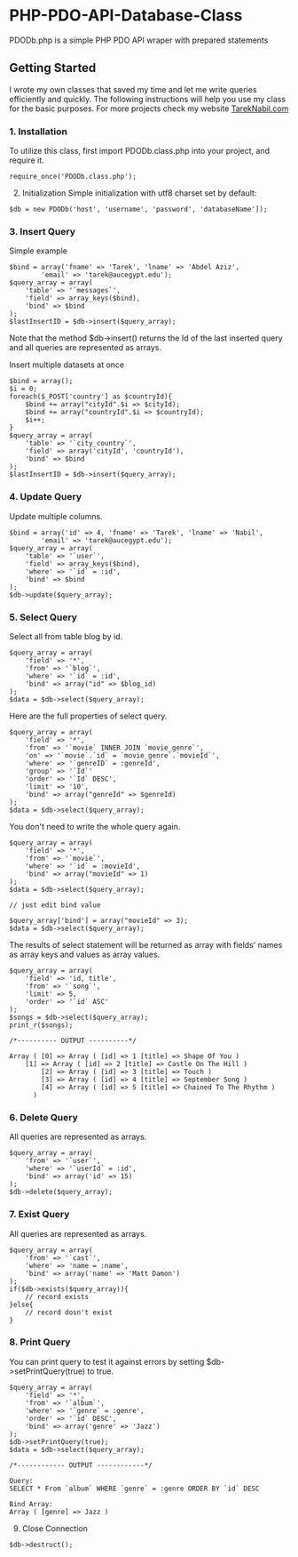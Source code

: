 # PHP-PDO-API-Database-Class
PDODb.php is a simple PHP PDO API wraper with prepared statements

## Getting Started

I wrote my own classes that saved my time and let me write queries efficiently and quickly. The following instructions will help you use my class for the basic purposes.
For more projects check my website [TarekNabil.com](http://www.tareknabil.com)

### 1. Installation
To utilize this class, first import PDODb.class.php into your project, and require it.
```
require_once('PDODb.class.php');                   
```
2. Initialization
Simple initialization with utf8 charset set by default:

```
$db = new PDODb('host', 'username', 'password', 'databaseName']);          
```
### 3. Insert Query
Simple example
```
$bind = array('fname' => 'Tarek', 'lname' => 'Abdel Aziz', 
		'email' => 'tarek@aucegypt.edu');
$query_array = array(
    'table' => '`messages`',
    'field' => array_keys($bind),
    'bind' => $bind
);
$lastInsertID = $db->insert($query_array);
```
Note that the method $db->insert() returns the Id of the last inserted query and all queries are represented as arrays.

Insert multiple datasets at once
```
$bind = array();
$i = 0;
foreach($_POST['country'] as $countryId){
    $bind += array("cityId".$i => $cityId);
    $bind += array("countryId".$i => $countryId);
    $i++;
}
$query_array = array(
    'table' => '`city_country`',
    'field' => array('cityId', 'countryId'),
    'bind' => $bind
);
$lastInsertID = $db->insert($query_array);
```
### 4. Update Query
Update multiple columns.
```
$bind = array('id' => 4, 'fname' => 'Tarek', 'lname' => 'Nabil', 
		'email' => 'tarek@aucegypt.edu');
$query_array = array(
    'table' => '`user`',
    'field' => array_keys($bind),
    'where' => '`id` = :id',
    'bind' => $bind
);
$db->update($query_array);
```
### 5. Select Query
Select all from table blog by id.
```
$query_array = array(
    'field' => '*',
    'from' => '`blog`',
    'where' => '`id` = :id',
    'bind' => array("id" => $blog_id)
);
$data = $db->select($query_array);
```
Here are the full properties of select query.
```
$query_array = array(
    'field' => '*',
    'from' => '`movie` INNER JOIN `movie_genre`',
    'on' => '`movie`.`id` = `movie_genre`.`movieId`',
    'where' => '`genreID` = :genreId',
    'group' => '`Id`'
    'order' => '`Id` DESC',
    'limit' => '10',
    'bind' => array("genreId" => $genreId)
);
$data = $db->select($query_array);
```
You don't need to write the whole query again.
```
$query_array = array(
    'field' => '*',
    'from' => '`movie`',
    'where' => '`id` = :movieId',
    'bind' => array("movieId" => 1)
);
$data = $db->select($query_array);

// just edit bind value

$query_array['bind'] = array("movieId" => 3);
$data = $db->select($query_array);
```
The results of select statement will be returned as array with fields' names as array keys and values as array values.
```
$query_array = array(
    'field' => 'id, title',
    'from' => '`song`',
    'limit' => 5,
    'order' => '`id` ASC'
);
$songs = $db->select($query_array);
print_r($songs);

/*---------- OUTPUT ----------*/

Array ( [0] => Array ( [id] => 1 [title] => Shape Of You )
	[1] => Array ( [id] => 2 [title] => Castle On The Hill ) 
        [2] => Array ( [id] => 3 [title] => Touch ) 
        [3] => Array ( [id] => 4 [title] => September Song ) 
        [4] => Array ( [id] => 5 [title] => Chained To The Rhythm ) 
      )
```
### 6. Delete Query
All queries are represented as arrays.
```
$query_array = array(
    'from' => '`user`',
    'where' => '`userId` = :id',
    'bind' => array('id' => 15)
);
$db->delete($query_array);
```
### 7. Exist Query
All queries are represented as arrays.
```
$query_array = array(
    'from' => '`cast`',
    'where' => 'name = :name',
    'bind' => array('name' => 'Matt Damon')
);
if($db->exists($query_array)){
	// record exists
}else{
	// record dosn't exist
}
```
### 8. Print Query
You can print query to test it against errors by setting $db->setPrintQuery(true) to true.
```
$query_array = array(
    'field' => '*',
    'from' => '`album`',
    'where' => '`genre` = :genre',
    'order' => '`id` DESC',
    'bind' => array('genre' => 'Jazz')
);
$db->setPrintQuery(true);
$data = $db->select($query_array);

/*------------ OUTPUT ------------*/

Query:
SELECT * From `album` WHERE `genre` = :genre ORDER BY `id` DESC 

Bind Array:
Array ( [genre] => Jazz ) 
```
9. Close Connection
```
$db->destruct();
```

